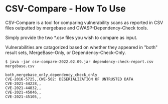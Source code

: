 
# CSV-Compare - How To Use

CSV-Compare is a tool for comparing vulnerability scans as reported
in CSV files outputted by mergebase and OWASP-Dependency-Check tools.

Simply provide the two \*.csv files you wish to compare as input.

Vulnerabilities are catagorized based on whether they appeared
in "both" result sets, MergeBase-Only, or Dependency-Check-Only.

~~~~
$ java -jar csv-compare-2022.02.09.jar dependency-check-report.csv  mergebase.csv 

both,mergebase_only,dependency_check_only
CVE-2016-5725,,CWE-502: DESERIALIZATION OF UNTRUSTED DATA
CVE-2021-44228,,
CVE-2021-44832,,
CVE-2021-45046,,
CVE-2021-45105,,
~~~~
